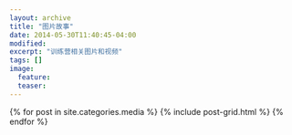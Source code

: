 ```yaml
---
layout: archive
title: "图片故事"
date: 2014-05-30T11:40:45-04:00
modified:
excerpt: "训练营相关图片和视频"
tags: []
image:
  feature:
  teaser:
---
```


<div class="tiles">
{% for post in site.categories.media %}
  {% include post-grid.html %}
{% endfor %}
</div><!-- /.tiles -->